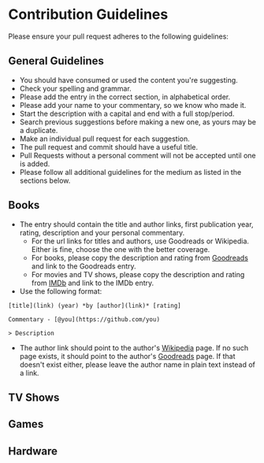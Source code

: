 # Contribution Guidelines

Please ensure your pull request adheres to the following guidelines:

## General Guidelines

- You should have consumed or used the content you're suggesting.
- Check your spelling and grammar.
- Please add the entry in the correct section, in alphabetical order.
- Please add your name to your commentary, so we know who made it.
- Start the description with a capital and end with a full stop/period.
- Search previous suggestions before making a new one, as yours may be a duplicate.
- Make an individual pull request for each suggestion.
- The pull request and commit should have a useful title.
- Pull Requests without a personal comment will not be accepted until one is added.
- Please follow all additional guidelines for the medium as listed in the sections below.

## Books

- The entry should contain the title and author links, first publication year, rating, description and your personal commentary.
  - For the url links for titles and authors, use Goodreads or Wikipedia. Either is fine, choose the one with the better coverage.
  - For books, please copy the description and rating from [Goodreads](https://goodreads.com) and link to the Goodreads entry.
  - For movies and TV shows, please copy the description and rating from [IMDb](https://www.imdb.com) and link to the IMDb entry.
- Use the following format:
```
[title](link) (year) *by [author](link)* [rating]

Commentary - [@you](https://github.com/you)

> Description
```
- The author link should point to the author's [Wikipedia](https://en.wikipedia.org) page. If no such page exists, it should point to the author's [Goodreads](https://goodreads.com) page. If that doesn't exist either, please leave the author name in plain text instead of a link.

## TV Shows


## Games



## Hardware
